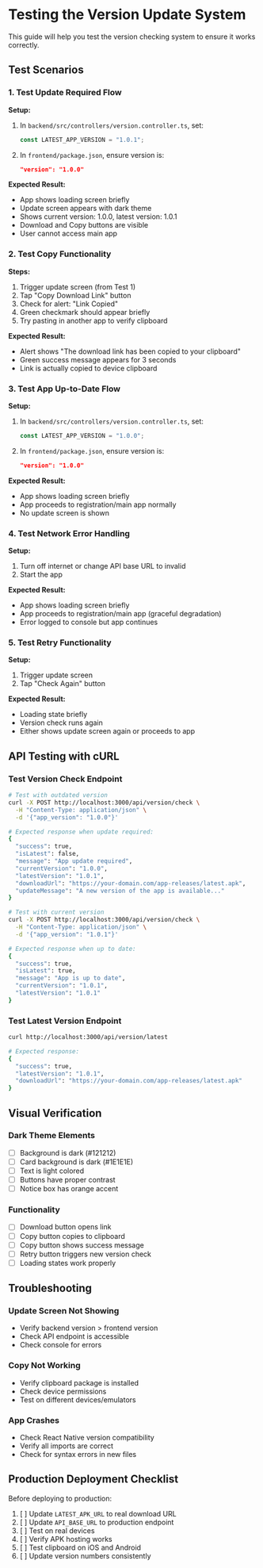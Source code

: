 # Testing the Version Update System

This guide will help you test the version checking system to ensure it works correctly.

## Test Scenarios

### 1. Test Update Required Flow

**Setup:**
1. In `backend/src/controllers/version.controller.ts`, set:
   ```typescript
   const LATEST_APP_VERSION = "1.0.1";
   ```

2. In `frontend/package.json`, ensure version is:
   ```json
   "version": "1.0.0"
   ```

**Expected Result:**
- App shows loading screen briefly
- Update screen appears with dark theme
- Shows current version: 1.0.0, latest version: 1.0.1
- Download and Copy buttons are visible
- User cannot access main app

### 2. Test Copy Functionality

**Steps:**
1. Trigger update screen (from Test 1)
2. Tap "Copy Download Link" button
3. Check for alert: "Link Copied"
4. Green checkmark should appear briefly
5. Try pasting in another app to verify clipboard

**Expected Result:**
- Alert shows "The download link has been copied to your clipboard"
- Green success message appears for 3 seconds
- Link is actually copied to device clipboard

### 3. Test App Up-to-Date Flow

**Setup:**
1. In `backend/src/controllers/version.controller.ts`, set:
   ```typescript
   const LATEST_APP_VERSION = "1.0.0";
   ```

2. In `frontend/package.json`, ensure version is:
   ```json
   "version": "1.0.0"
   ```

**Expected Result:**
- App shows loading screen briefly
- App proceeds to registration/main app normally
- No update screen is shown

### 4. Test Network Error Handling

**Setup:**
1. Turn off internet or change API base URL to invalid
2. Start the app

**Expected Result:**
- App shows loading screen briefly
- App proceeds to registration/main app (graceful degradation)
- Error logged to console but app continues

### 5. Test Retry Functionality

**Setup:**
1. Trigger update screen
2. Tap "Check Again" button

**Expected Result:**
- Loading state briefly
- Version check runs again
- Either shows update screen again or proceeds to app

## API Testing with cURL

### Test Version Check Endpoint

```bash
# Test with outdated version
curl -X POST http://localhost:3000/api/version/check \
  -H "Content-Type: application/json" \
  -d '{"app_version": "1.0.0"}'

# Expected response when update required:
{
  "success": true,
  "isLatest": false,
  "message": "App update required",
  "currentVersion": "1.0.0",
  "latestVersion": "1.0.1",
  "downloadUrl": "https://your-domain.com/app-releases/latest.apk",
  "updateMessage": "A new version of the app is available..."
}
```

```bash
# Test with current version
curl -X POST http://localhost:3000/api/version/check \
  -H "Content-Type: application/json" \
  -d '{"app_version": "1.0.1"}'

# Expected response when up to date:
{
  "success": true,
  "isLatest": true,
  "message": "App is up to date",
  "currentVersion": "1.0.1",
  "latestVersion": "1.0.1"
}
```

### Test Latest Version Endpoint

```bash
curl http://localhost:3000/api/version/latest

# Expected response:
{
  "success": true,
  "latestVersion": "1.0.1",
  "downloadUrl": "https://your-domain.com/app-releases/latest.apk"
}
```

## Visual Verification

### Dark Theme Elements
- [ ] Background is dark (#121212)
- [ ] Card background is dark (#1E1E1E)
- [ ] Text is light colored
- [ ] Buttons have proper contrast
- [ ] Notice box has orange accent

### Functionality
- [ ] Download button opens link
- [ ] Copy button copies to clipboard
- [ ] Copy button shows success message
- [ ] Retry button triggers new version check
- [ ] Loading states work properly

## Troubleshooting

### Update Screen Not Showing
- Verify backend version > frontend version
- Check API endpoint is accessible
- Check console for errors

### Copy Not Working
- Verify clipboard package is installed
- Check device permissions
- Test on different devices/emulators

### App Crashes
- Check React Native version compatibility
- Verify all imports are correct
- Check for syntax errors in new files

## Production Deployment Checklist

Before deploying to production:

1. [ ] Update `LATEST_APK_URL` to real download URL
2. [ ] Update `API_BASE_URL` to production endpoint
3. [ ] Test on real devices
4. [ ] Verify APK hosting works
5. [ ] Test clipboard on iOS and Android
6. [ ] Update version numbers consistently 
